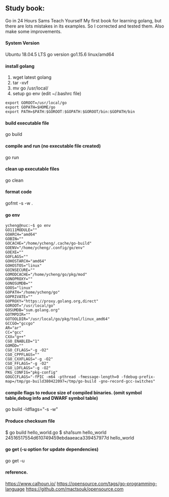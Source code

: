 ## Study book:
Go in 24 Hours Sams Teach Yourself
My first book for learning golang, but there are lots mistakes in its examples.
So I corrected and tested them.
Also make some improvements.


#### System Version
Ubuntu 18.04.5 LTS
go version go1.15.6 linux/amd64


#### install golang
1. wget latest golang
2. tar -xvf <downloaded golang tar file>
3. mv go /usr/local/
4. setup go env (edit ~/.bashrc file)
```shell
export GOROOT=/usr/local/go
export GOPATH=$HOME/go
export PATH=$PATH:$GOROOT:$GOPATH:$GOROOT/bin:$GOPATH/bin
```

#### build executable file
go build


#### compile and run (no executable file created)
go run <source code file>

#### clean up executable files
go clean

#### format code
gofmt -s -w .

#### go env
```shell
ycheng@nuc:~$ go env
GO111MODULE=""
GOARCH="amd64"
GOBIN=""
GOCACHE="/home/ycheng/.cache/go-build"
GOENV="/home/ycheng/.config/go/env"
GOEXE=""
GOFLAGS=""
GOHOSTARCH="amd64"
GOHOSTOS="linux"
GOINSECURE=""
GOMODCACHE="/home/ycheng/go/pkg/mod"
GONOPROXY=""
GONOSUMDB=""
GOOS="linux"
GOPATH="/home/ycheng/go"
GOPRIVATE=""
GOPROXY="https://proxy.golang.org,direct"
GOROOT="/usr/local/go"
GOSUMDB="sum.golang.org"
GOTMPDIR=""
GOTOOLDIR="/usr/local/go/pkg/tool/linux_amd64"
GCCGO="gccgo"
AR="ar"
CC="gcc"
CXX="g++"
CGO_ENABLED="1"
GOMOD=""
CGO_CFLAGS="-g -O2"
CGO_CPPFLAGS=""
CGO_CXXFLAGS="-g -O2"
CGO_FFLAGS="-g -O2"
CGO_LDFLAGS="-g -O2"
PKG_CONFIG="pkg-config"
GOGCCFLAGS="-fPIC -m64 -pthread -fmessage-length=0 -fdebug-prefix-map=/tmp/go-build380422097=/tmp/go-build -gno-record-gcc-switches"
```

#### compile flags to reduce size of compiled binaries. (omit symbol table,debug info and DWARF symbol table)
go build -ldflags="-s -w" <go file>


#### Produce checksum file
$ go build hello_world.go
$ sha1sum hello_world
24516517554d610749459ebdaaeaca339457977d  hello_world


#### go get (-u option for update dependencies)
go get -u <package url>


#### reference.
https://www.calhoun.io/
https://opensource.com/tags/go-programming-language
https://github.com/mactsouk/opensource.com